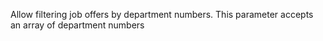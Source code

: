 Allow filtering job offers by department numbers. This parameter accepts an array of department numbers
